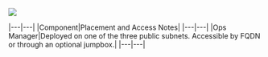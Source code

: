 
![](https://docs.pivotal.io/platform/2-7/plan/images/v2/export/PAS_vSphere_NSX-T.png)

|---|---|
|Component|Placement and Access Notes|
|---|---|
|Ops Manager|Deployed on one of the three public subnets. Accessible by FQDN or through an optional jumpbox.|
|---|---|